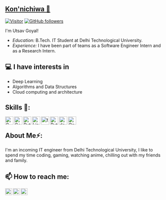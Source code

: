 
[<h2>Kon'nichiwa 👋</h2>](https://www.youtube.com/watch?v=dQw4w9WgXcQ)

[![Visitor](https://visitor-badge.laobi.icu/badge?page_id=utsavgoyal)](https://github.com/utsavgoyal) [![GitHub followers](https://img.shields.io/github/followers/utsavgoyal.svg?style=social&label=Follow)](https://github.com/utsavgoyal?tab=followers)

I'm Utsav Goyal! 
- <i>Education:</i> B.Tech. IT Student at Delhi Technological University. 
- <i>Experience:</i> I have been part of teams as a Software Engineer Intern and as a Research Intern.


<h2>💻 I have interests in</h2>

- Deep Learning
- Algorithms and Data Structures
- Cloud computing and architecture

  

<h2> Skills 🦾:</h2>

[<img align="left" alt="C" width="26px" src="https://www.pngkit.com/png/full/101-1010012_c-programming-icon-c-programming-language-logo.png" />][c]
[<img align="left" alt="C++" width="26px" src="https://user-images.githubusercontent.com/50693372/113815912-8f96aa00-9791-11eb-8d93-91478b2ff840.png" />][c++]
[<img align="left" alt="Python" width="26px" src="https://upload.wikimedia.org/wikipedia/commons/thumb/c/c3/Python-logo-notext.svg/768px-Python-logo-notext.svg.png" />][python]

[<img align="left" alt="Linux" width="26px" src="https://1000logos.net/wp-content/uploads/2017/03/LINUX-LOGO.png" />][Linux]

[<img align="left" alt="tensoflow" width="26px" src="https://upload.wikimedia.org/wikipedia/commons/thumb/2/2d/Tensorflow_logo.svg/1200px-Tensorflow_logo.svg.png" />][tf]
[<img align="left" alt="Pytorch" width="26px" src="https://pytorch.org/assets/images/pytorch-logo.png" />][pytorch]
[<img align="left" alt="docker" width="26px" src="https://developers.redhat.com/sites/default/files/styles/article_feature/public/blog/2014/05/homepage-docker-logo.png?itok=zx0e-vcP" />][docker]
[<img align="left" alt="Openvino" width="26px" src="https://img.stackshare.io/service/12711/default_d1aebb40379353b7c823e637074c6ebfdafcb1ab.jpg" />][openvino]

<br />
<h2> About Me⚡:</h2>

I'm an incoming IT engineer from Delhi Technological University, I like to spend my time coding, gaming, watching anime, chilling out with my friends and family.
 

<h2>📫 How to reach me:</h2>

[<img align="left" alt="Utsav | LinkedIn" width="22px" src="https://user-images.githubusercontent.com/50693372/113819924-a17b4b80-9797-11eb-9453-50fed9accd73.png">](https://www.linkedin.com/in/utsav-goyal-254bb4172/)

[<img align="left" alt="Utsav | Gmail" width="22px" src="https://upload.wikimedia.org/wikipedia/commons/4/4e/Mail_%28iOS%29.svg">](mailto:utsav.goyal19@gmail.com)

[<img align="left" alt="Utsav | Gmail" width="22px" src="https://codeforces.org/s/97618/images/codeforces-telegram-square.png">](https://codeforces.com/profile/i_coder_dtu)


[c]: https://www.tutorialspoint.com/cprogramming/index.htm
[c++]: https://www.w3schools.com/cpp/default.asp
[python]: https://www.python.org/
[Linux]: https://www.linux.org/
[tf]: https://www.tensorflow.org/
[pytorch]: https://pytorch.org/
[docker]: https://www.docker.com/
[openvino]: https://docs.openvinotoolkit.org/latest/index.html
